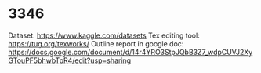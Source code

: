 # 3346

Dataset: https://www.kaggle.com/datasets
Tex editing tool: https://tug.org/texworks/
Outline report in google doc: https://docs.google.com/document/d/14r4YRO3StpJQbB3Z7_wdpCUVJ2XyGTouPF5bhwbTpR4/edit?usp=sharing
